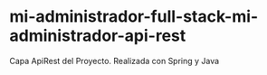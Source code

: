 # mi-administrador-full-stack-mi-administrador-api-rest
Capa ApiRest del Proyecto. Realizada con Spring y Java
